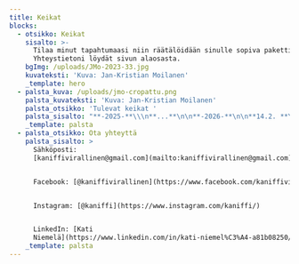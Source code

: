 ```yaml
---
title: Keikat
blocks:
  - otsikko: Keikat
    sisalto: >-
      Tilaa minut tapahtumaasi niin räätälöidään sinulle sopiva paketti!
      Yhteystietoni löydät sivun alaosasta.
    bgImg: /uploads/JMo-2023-33.jpg
    kuvateksti: 'Kuva: Jan-Kristian Moilanen'
    _template: hero
  - palsta_kuva: /uploads/jmo-cropattu.png
    palsta_kuvateksti: 'Kuva: Jan-Kristian Moilanen'
    palsta_otsikko: 'Tulevat keikat '
    palsta_sisalto: "**-2025-**\\\n**...**\n\n**-2026-**\n\n**14.2. **Yksityistilaisuus (Iist Side Singers)\n\n**15.-19.7. **TBA\n\n## Menneet keikat:\n\n**-2025-**\n\n**11.1.** Yksityistilaisuus (Iist Side Singers)\n\n**18.1.**  Poppari, Jyväskylä\n\n**8.5.** Pop/jazz laulun B-konsertti, Siltasali, Jyväskylä\n\n**10.7.** Iisveden Rantapaviljonki, Mansikkakarnevaalien etkot, Suonenjoki\n\n**8.8.** Lauluntekijät lauteilla, Kankaan sauna, Jyväskylä\n\n**-2024-**\n\n**17.2.** Poppari, Jyväskylä (Kaniffi debyyttikeikka)\n\n**10.5.** RockNeck, Jyväskylä\n\n**20.7.** Heinärieha, SF-Caravan Keski-Suomi, Uurainen\n\n**10.8.** Yksityistilaisuus\n\n**31.8.** Cafe Amalia,\_Sumiainen\n\n**5.10.** Laajasalon VPK, Helsinki (Iist Side Singers)\n\n**14.12.** Laajasalon opiston juhlasali, Helsinki (Iist Side Singers)\n"
    _template: palsta
  - palsta_otsikko: Ota yhteyttä
    palsta_sisalto: >
      Sähköposti:
      [kaniffivirallinen@gmail.com](mailto:kaniffivirallinen@gmail.com)


      Facebook: [@kaniffivirallinen](https://www.facebook.com/kaniffivirallinen)


      Instagram: [@kaniffi](https://www.instagram.com/kaniffi/)


      LinkedIn: [Kati
      Niemelä](https://www.linkedin.com/in/kati-niemel%C3%A4-a81b08250/)
    _template: palsta
---
```























